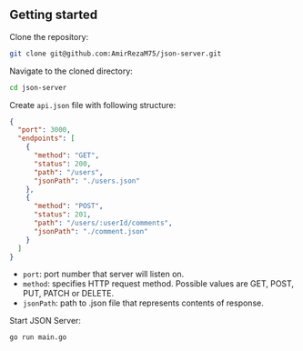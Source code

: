 ## Getting started
Clone the repository:

```bash
git clone git@github.com:AmirRezaM75/json-server.git
```

Navigate to the cloned directory:

```bash
cd json-server
```

Create ``api.json`` file with following structure:

```json
{
  "port": 3000,
  "endpoints": [
    {
      "method": "GET",
      "status": 200,
      "path": "/users",
      "jsonPath": "./users.json"
    },
    {
      "method": "POST",
      "status": 201,
      "path": "/users/:userId/comments",
      "jsonPath": "./comment.json"
    }
  ]
}
```
- ``port``: port number that server will listen on.
- ``method``: specifies HTTP request method.
Possible values are GET, POST, PUT, PATCH or DELETE.
- ``jsonPath``: path to .json file that represents contents of response.

Start JSON Server:

```bash
go run main.go
```